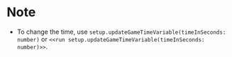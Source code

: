 # Note

- To change the time, use `setup.updateGameTimeVariable(timeInSeconds: number)` or `<<run setup.updateGameTimeVariable(timeInSeconds: number)>>`.